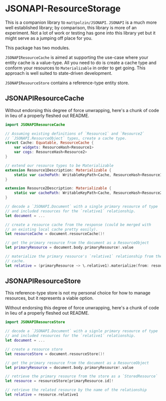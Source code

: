 # JSONAPI-ResourceStorage

This is a companion library to `mattpolzin/JSONAPI`. `JSONAPI` is a much more well established library; by comparison, this library is more of an experiment. Not a lot of work or testing has gone into this library yet but it might serve as a jumping off place for you.

This package has two modules. 

`JSONAPIResourceCache` is aimed at supporting the use-case where your entity cache is a value-type. All you need to do is create a cache type and conform your resources to `Materializable` in order to get going. This approach is well suited to state-driven development.

`JSONAPIResourceStore` contains a reference-type entity store.

## JSONAPIResourceCache

Without endorsing this degree of force unwrapping, here's a chunk of code in lieu of a properly fleshed out README.
```swift
import JSONAPIResourceCache

// Assuming existing definitions of `Resource1` and `Resource2` 
// `JSONAPI.ResourceObject` types, create a cache type.
struct Cache: Equatable, ResourceCache {
    var widgets: ResourceHash<Resource1>
    var cogs: ResourceHash<Resource2>
}

// extend our resource types to be Materializable
extension Resource1Description: Materializable {
    static var cachePath: WritableKeyPath<Cache, ResourceHash<Resource1>> { \.widgets }
}

extension Resource2Description: Materializable {
    static var cachePath: WritableKeyPath<Cache, ResourceHash<Resource2>> { \.cogs }
}

// decode a `JSONAPI.Document` with a single primary resource of type `Resource1` 
// and included resources for the `relative1` relationship.
let document = ...

// create a resource cache from the response (could be merged with
// an existing local cache pretty easily).
let resourceCache = document.resourceCache()!

// get the primary resource from the document as a ResourceObject
let primaryResource = document.body.primaryResource!.value

// materialize the primary resource's `relative1` relationship from the
// cache.
let relative = (primaryResource ~> \.relative1).materialize(from: resourceCache) 
```

## JSONAPIResourceStore

This reference-type store is not my personal choice for how to manage resources, but it represents a viable option.

Without endorsing this degree of force unwrapping, here's a chunk of code in lieu of a properly fleshed out README.
```swift
import JSONAPIResourceStore

// decode a `JSONAPI.Document` with a signle primary resource of type `Resource1` 
// and included resources for the `relative1` relationship.
let document = ...

// create a resource store
let resourceStore = document.resourceStore()!

// get the primary resource from the document as a ResourceObject
let primaryResource = document.body.primaryResource!.value

// retrieve the primary resource from the store as a `StoredResource`
let resource = resourceStore[primaryResource.id]!

// retrieve the related resource by the name of the relationship
let relative = resource.relative1
```
